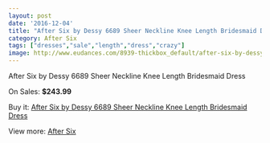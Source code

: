 ```yaml
---
layout: post
date: '2016-12-04'
title: "After Six by Dessy 6689 Sheer Neckline Knee Length Bridesmaid Dress"
category: After Six
tags: ["dresses","sale","length","dress","crazy"]
image: http://www.eudances.com/8939-thickbox_default/after-six-by-dessy-6689-sheer-neckline-knee-length-bridesmaid-dress.jpg
---
```

After Six by Dessy 6689 Sheer Neckline Knee Length Bridesmaid Dress

On Sales: **$243.99**
<a href="https://www.eudances.com/en/after-six/3005-after-six-by-dessy-6689-sheer-neckline-knee-length-bridesmaid-dress.html"><amp-img layout="responsive" width="600" height="600" src="//www.eudances.com/8939-thickbox_default/after-six-by-dessy-6689-sheer-neckline-knee-length-bridesmaid-dress.jpg" alt="After Six by Dessy 6689 Sheer Neckline Knee Length Bridesmaid Dress 0" /></a>
<a href="https://www.eudances.com/en/after-six/3005-after-six-by-dessy-6689-sheer-neckline-knee-length-bridesmaid-dress.html"><amp-img layout="responsive" width="600" height="600" src="//www.eudances.com/8940-thickbox_default/after-six-by-dessy-6689-sheer-neckline-knee-length-bridesmaid-dress.jpg" alt="After Six by Dessy 6689 Sheer Neckline Knee Length Bridesmaid Dress 1" /></a>
<a href="https://www.eudances.com/en/after-six/3005-after-six-by-dessy-6689-sheer-neckline-knee-length-bridesmaid-dress.html"><amp-img layout="responsive" width="600" height="600" src="//www.eudances.com/8941-thickbox_default/after-six-by-dessy-6689-sheer-neckline-knee-length-bridesmaid-dress.jpg" alt="After Six by Dessy 6689 Sheer Neckline Knee Length Bridesmaid Dress 2" /></a>
<a href="https://www.eudances.com/en/after-six/3005-after-six-by-dessy-6689-sheer-neckline-knee-length-bridesmaid-dress.html"><amp-img layout="responsive" width="600" height="600" src="//www.eudances.com/8942-thickbox_default/after-six-by-dessy-6689-sheer-neckline-knee-length-bridesmaid-dress.jpg" alt="After Six by Dessy 6689 Sheer Neckline Knee Length Bridesmaid Dress 3" /></a>

Buy it: [After Six by Dessy 6689 Sheer Neckline Knee Length Bridesmaid Dress](https://www.eudances.com/en/after-six/3005-after-six-by-dessy-6689-sheer-neckline-knee-length-bridesmaid-dress.html "After Six by Dessy 6689 Sheer Neckline Knee Length Bridesmaid Dress")

View more: [After Six](https://www.eudances.com/en/50-after-six "After Six")